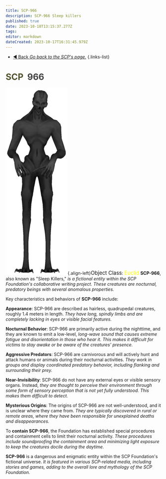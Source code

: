 ```yaml
---
title: SCP-966
description: SCP-966 Sleep killers
published: true
date: 2023-10-18T13:15:37.277Z
tags: 
editor: markdown
dateCreated: 2023-10-17T16:31:45.979Z
---
```


- [:arrow_backward: Back *Go back to the SCP's page.*](/en/game/scps#scps)
{.links-list}
# <font color="#52522d">SCP</font><font color="white">-</font><font color="#444444">966</font>
![966.png](/images/roles/966.png){.align-left}<big>Object Class</big>: <font color="#fefe00"><big>Euclid</big></font>
**SCP-966**, also known as "Sleep Killers," 
*is a fictional entity within the SCP Foundation's collaborative writing project. These creatures are nocturnal, predatory beings with several anomalous properties.*

Key characteristics and behaviors of **SCP-966** include:

**Appearance**: SCP-966 are described as hairless, quadrupedal creatures, roughly 1.4 meters in length. *They have long, spindly limbs and are completely lacking in eyes or visible facial features.*

**Nocturnal Behavior**: SCP-966 are primarily active during the nighttime, and they are known to emit a low-level, *long-wave sound that causes extreme fatigue and disorientation in those who hear it. This makes it difficult for victims to stay awake or be aware of the creatures' presence.*

**Aggressive Predators**: SCP-966 are carnivorous and will actively hunt and attack humans or animals during their nocturnal activities. *They work in groups and display coordinated predatory behavior, including flanking and surrounding their prey.*

**Near-Invisibility**: SCP-966 do not have any external eyes or visible sensory organs. Instead, *they are thought to perceive their environment through some form of sensory perception that is not yet fully understood. This makes them difficult to detect.*

**Mysterious Origins**: The origins of SCP-966 are not well-understood, and it is unclear where they came from. *They are typically discovered in rural or remote areas, where they have been responsible for unexplained deaths and disappearances.*

To **contain SCP-966**, the Foundation has established special procedures and containment cells to limit their nocturnal activity. *These procedures include soundproofing the containment area and minimizing light exposure to keep the creatures docile during the daytime.*

**SCP-966** is a dangerous and enigmatic entity within the SCP Foundation's fictional universe. 
*It is featured in various SCP-related media, including stories and games, adding to the overall lore and mythology of the SCP Foundation.*




